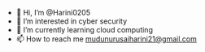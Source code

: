 - 👋 Hi, I’m @Harini0205
- 👀 I’m interested in cyber security
- 🌱 I’m currently learning cloud computing
- 📫 How to reach me mudunurusaiharini21@gmail.com

<!---
Harini0205/Harini0205 is a ✨ special ✨ repository because its `README.md` (this file) appears on your GitHub profile.
You can click the Preview link to take a look at your changes.
--->
